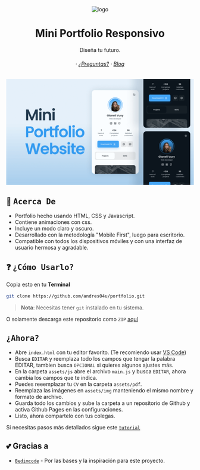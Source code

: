 <div align="center">
  <img src="https://user-images.githubusercontent.com/65948476/184596703-fdac6419-ed4a-4fd8-b2d3-1f35854d563e.png" width="500px" alt="logo">
  <h1>Mini Portfolio Responsivo</h1>
  <p>Diseña tu futuro.</p>
  <h6>  ·
    <a href="https://t.me/andres04u">¿Preguntas?</a>
    ·
    <a href="https://cachecuantico.com">Blog</a>
  </h6>
</div>

![preview img](/preview.png)

## :book: <samp>Acerca De</samp>

<!-- <img alt="Ejemplo" align="right" width="400px" src="https://raw.githubusercontent.com/Deathemonic/SweetDots/xorg/.github/assets/unixporn.png"/> -->

- Portfolio hecho usando HTML, CSS y Javascript.
- Contiene animaciones con css.
- Incluye un modo claro y oscuro.
- Desarrollado con la metodología "Mobile First", luego para escritorio.
- Compatible con todos los dispositivos móviles y con una interfaz de usuario hermosa y agradable.

## :question: <samp>¿Cómo Usarlo?</samp>

Copia esto en tu **Terminal**
	
```sh
git clone https://github.com/andres04u/portfolio.git
```

> **Nota**: Necesitas tener ``git`` instalado en tu sistema.

O solamente descarga este repositorio como ``ZIP`` [aquí](https://github.com/andres04u/portfolio/archive/refs/heads/main.zip)

## <samp>¿Ahora?</samp>

- Abre ``index.html`` con tu editor favorito. (Te recomiendo usar [VS Code](https://code.visualstudio.com))
- Busca ``EDITAR`` y reemplaza todo los campos que tengar la palabra EDITAR, tambien busca ``OPCIONAL`` si quieres algunos ajustes más.
- En la carpeta ``assets/js`` abre el archivo ``main.js`` y busca ``EDITAR``, ahora cambia los campos que te indica.
- Puedes reeemplazar tu ``CV`` en la carpeta ``assets/pdf``.
- Reemplaza las imágenes en ``assets/img`` manteniendo el mismo nombre y formato de archivo.
- Guarda todo los cambios y sube la carpeta a un repositorio de Github y activa Github Pages en las configuraciones.
- Listo, ahora compartelo con tus colegas.

Si necesitas pasos más detallados sigue este [`tutorial`](https://cachecuantico.com)

## :two_hearts: **Gracias a**

- [`Bedimcode`](https://github.com/bedimcode) - Por las bases y la inspiración para este proyecto.